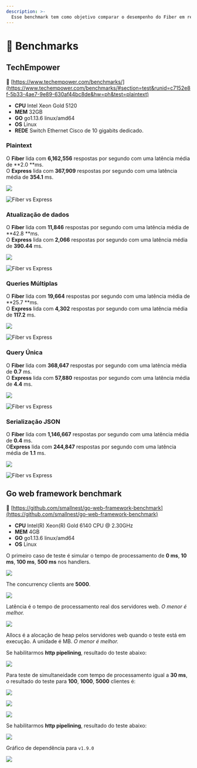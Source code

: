 ```yaml
---
description: >-
  Esse benchmark tem como objetivo comparar o desempenho do Fiber em relação a outros frameworks web.
---
```


# 🤖 Benchmarks

## TechEmpower

🔗 [https://www.techempower.com/benchmarks/](https://www.techempower.com/benchmarks/#section=test&runid=c7152e8f-5b33-4ae7-9e89-630af44bc8de&hw=ph&test=plaintext)

* **CPU** Intel Xeon Gold 5120
* **MEM** 32GB
* **GO** go1.13.6 linux/amd64
* **OS** Linux
* **REDE** Switch Ethernet Cisco de 10 gigabits dedicado.

### Plaintext

O **Fiber** lida com **6,162,556** respostas por segundo com uma latência média de **2.0 **ms.  
O **Express** lida com **367,909** respostas por segundo com uma latência média de **354.1** ms.

![](.gitbook/assets/plaintext%20%281%29.png)

![Fiber vs Express](.gitbook/assets/plaintext_express.png)

### Atualização de dados

O **Fiber** lida com **11,846** respostas por segundo com uma latência média de **42.8 **ms.  
O **Express** lida com **2,066** respostas por segundo com uma latência média de **390.44** ms.

![](.gitbook/assets/data_updates.png)

![Fiber vs Express](.gitbook/assets/data_updates_express%20%281%29.png)

### Queries Múltiplas

O **Fiber** lida com **19,664** respostas por segundo com uma latência média de **25.7 **ms.  
O **Express** lida com **4,302** respostas por segundo com uma latência média de **117.2** ms.

![](.gitbook/assets/multiple_queries%20%281%29.png)

![Fiber vs Express](.gitbook/assets/multiple_queries_express.png)

### Query Única

O **Fiber** lida com **368,647** respostas por segundo com uma latência média de **0.7** ms.  
O **Express** lida com **57,880** respostas por segundo com uma latência média de **4.4** ms.

![](.gitbook/assets/single_query%20%282%29.png)

![Fiber vs Express](.gitbook/assets/single_query_express.png)

### Serialização JSON

O **Fiber** lida com **1,146,667** respostas por segundo com uma latência média de **0.4** ms.  
O**Express** lida com **244,847** respostas por segundo com uma latência média de **1.1** ms.

![](.gitbook/assets/json%20%281%29.png)

![Fiber vs Express](.gitbook/assets/json_express.png)

## Go web framework benchmark

🔗 [https://github.com/smallnest/go-web-framework-benchmark](https://github.com/smallnest/go-web-framework-benchmark)

* **CPU** Intel\(R\) Xeon\(R\) Gold 6140 CPU @ 2.30GHz
* **MEM** 4GB
* **GO** go1.13.6 linux/amd64
* **OS** Linux

O primeiro caso de teste é simular o tempo de processamento de **0 ms**, **10 ms**, **100 ms**, **500 ms** nos handlers.

![](https://raw.githubusercontent.com/gofiber/docs/master/.gitbook/assets/benchmark.png)

The concurrency clients are **5000**.

![](https://raw.githubusercontent.com/gofiber/docs/master/.gitbook/assets/benchmark_latency.png)

Latência é o tempo de processamento real dos servidores web. _O menor é melhor._

![](https://raw.githubusercontent.com/gofiber/docs/master/.gitbook/assets/benchmark_alloc.png)

Allocs é a alocação de heap pelos servidores web quando o teste está em execução. A unidade é MB. _O menor é melhor._

Se habilitarmos **http pipelining**, resultado do teste abaixo:

![](https://raw.githubusercontent.com/gofiber/docs/master/.gitbook/assets/benchmark-pipeline.png)

Para teste de simultaneidade com tempo de processamento igual a **30 ms**, o resultado do teste para **100**, **1000**, **5000** clientes é:

![](https://raw.githubusercontent.com/gofiber/docs/master/.gitbook/assets/concurrency.png)

![](https://raw.githubusercontent.com/gofiber/docs/master/.gitbook/assets/concurrency_latency.png)

![](https://raw.githubusercontent.com/gofiber/docs/master/.gitbook/assets/concurrency_alloc.png)

Se habilitarmos **http pipelining**, resultado do teste abaixo:

![](https://raw.githubusercontent.com/gofiber/docs/master/.gitbook/assets/concurrency-pipeline.png)

Gráfico de dependência para `v1.9.0`

![](.gitbook/assets/graph.svg)

